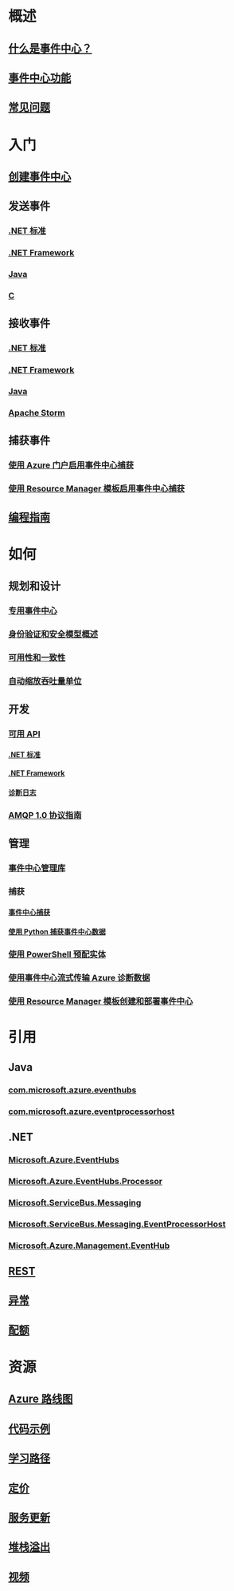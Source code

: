 

# 概述


## [什么是事件中心？](event-hubs-what-is-event-hubs.md)


## [事件中心功能](event-hubs-features.md)


## [常见问题](event-hubs-faq.md)



# 入门


## [创建事件中心](event-hubs-create.md)


## 发送事件


### [.NET 标准](event-hubs-dotnet-standard-getstarted-send.md)


### [.NET Framework](event-hubs-dotnet-framework-getstarted-send.md)


### [Java](event-hubs-java-get-started-send.md)


### [C](event-hubs-c-getstarted-send.md)


## 接收事件


### [.NET 标准](event-hubs-dotnet-standard-getstarted-receive-eph.md)


### [.NET Framework](event-hubs-dotnet-framework-getstarted-receive-eph.md)


### [Java](event-hubs-java-get-started-receive-eph.md)


### [Apache Storm](event-hubs-storm-getstarted-receive.md)


## 捕获事件


### [使用 Azure 门户启用事件中心捕获](event-hubs-capture-enable-through-portal.md)


### [使用 Resource Manager 模板启用事件中心捕获](event-hubs-resource-manager-namespace-event-hub-enable-capture.md)


## [编程指南](event-hubs-programming-guide.md)



# 如何


## 规划和设计


### [专用事件中心](event-hubs-dedicated-overview.md)


### [身份验证和安全模型概述](event-hubs-authentication-and-security-model-overview.md)


### [可用性和一致性](event-hubs-availability-and-consistency.md)


### [自动缩放吞吐量单位](event-hubs-auto-inflate.md)


## 开发


### [可用 API](event-hubs-api-overview.md)


#### [.NET 标准](event-hubs-dotnet-standard-api-overview.md)


#### [.NET Framework](event-hubs-dotnet-framework-api-overview.md)


#### [诊断日志](event-hubs-diagnostic-logs.md)


### [AMQP 1.0 协议指南](../service-bus-messaging/service-bus-amqp-protocol-guide.md)


## 管理


### [事件中心管理库](event-hubs-management-libraries.md)


### 捕获


#### [事件中心捕获](event-hubs-capture-overview.md)


#### [使用 Python 捕获事件中心数据](event-hubs-capture-python.md)


### [使用 PowerShell 预配实体](event-hubs-manage-with-ps.md) 


### [使用事件中心流式传输 Azure 诊断数据](event-hubs-streaming-azure-diags-data.md)


### [使用 Resource Manager 模板创建和部署事件中心](event-hubs-resource-manager-namespace-event-hub.md)



# 引用


## Java


### [com.microsoft.azure.eventhubs](/java/api/com.microsoft.azure.eventhubs)


### [com.microsoft.azure.eventprocessorhost](/java/api/com.microsoft.azure.eventprocessorhost)


## .NET


### [Microsoft.Azure.EventHubs](/dotnet/api/microsoft.azure.eventhubs)


### [Microsoft.Azure.EventHubs.Processor](/dotnet/api/microsoft.azure.eventhubs.processor)


### [Microsoft.ServiceBus.Messaging](/dotnet/api/microsoft.servicebus.messaging)


### [Microsoft.ServiceBus.Messaging.EventProcessorHost](/dotnet/api/microsoft.servicebus.messaging.eventprocessorhost)


### [Microsoft.Azure.Management.EventHub](/dotnet/api/microsoft.azure.management.eventhub)


## [REST](/rest/api/eventhub)


## [异常](event-hubs-messaging-exceptions.md)


## [配额](event-hubs-quotas.md)



# 资源


## [Azure 路线图](https://azure.microsoft.com/roadmap/)


## [代码示例](event-hubs-samples.md)


## [学习路径](https://azure.microsoft.com/documentation/learning-paths/event-hubs/)


## [定价](https://azure.microsoft.com/pricing/details/event-hubs/)


## [服务更新](https://azure.microsoft.com/updates/?product=event-hubs)


## [堆栈溢出](http://stackoverflow.com/questions/tagged/azure-eventhub)


## [视频](https://azure.microsoft.com/documentation/videos/index/?services=event-hubs)
